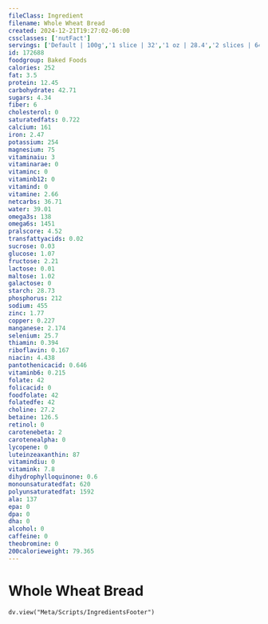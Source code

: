 ```yaml
---
fileClass: Ingredient
filename: Whole Wheat Bread
created: 2024-12-21T19:27:02-06:00
cssclasses: ['nutFact']
servings: ['Default | 100g','1 slice | 32','1 oz | 28.4','2 slices | 64']
id: 172688
foodgroup: Baked Foods
calories: 252
fat: 3.5
protein: 12.45
carbohydrate: 42.71
sugars: 4.34
fiber: 6
cholesterol: 0
saturatedfats: 0.722
calcium: 161
iron: 2.47
potassium: 254
magnesium: 75
vitaminaiu: 3
vitaminarae: 0
vitaminc: 0
vitaminb12: 0
vitamind: 0
vitamine: 2.66
netcarbs: 36.71
water: 39.01
omega3s: 138
omega6s: 1451
pralscore: 4.52
transfattyacids: 0.02
sucrose: 0.03
glucose: 1.07
fructose: 2.21
lactose: 0.01
maltose: 1.02
galactose: 0
starch: 28.73
phosphorus: 212
sodium: 455
zinc: 1.77
copper: 0.227
manganese: 2.174
selenium: 25.7
thiamin: 0.394
riboflavin: 0.167
niacin: 4.438
pantothenicacid: 0.646
vitaminb6: 0.215
folate: 42
folicacid: 0
foodfolate: 42
folatedfe: 42
choline: 27.2
betaine: 126.5
retinol: 0
carotenebeta: 2
carotenealpha: 0
lycopene: 0
luteinzeaxanthin: 87
vitamindiu: 0
vitamink: 7.8
dihydrophylloquinone: 0.6
monounsaturatedfat: 620
polyunsaturatedfat: 1592
ala: 137
epa: 0
dpa: 0
dha: 0
alcohol: 0
caffeine: 0
theobromine: 0
200calorieweight: 79.365
---
```


# Whole Wheat Bread

```dataviewjs
dv.view("Meta/Scripts/IngredientsFooter")
```